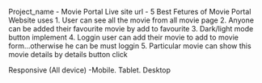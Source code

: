 Project_name
    -  Movie Portal
Live site url
    -
5 Best Fetures of Movie Portal Website uses
    1. User can see all the movie from all movie page
    2. Anyone can be added their favourite movie by add to favourite 
    3. Dark/light mode button implement
    4. Loggin user can add their movie to add to movie form...otherwise he can be must loggin 
    5. Particular movie can show this movie details by details button click

Responsive (All device)
 -Mobile. Tablet. Desktop


